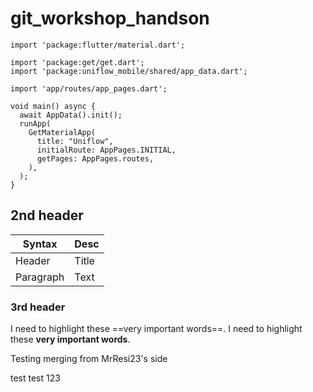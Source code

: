 # git_workshop_handson

```
import 'package:flutter/material.dart';

import 'package:get/get.dart';
import 'package:uniflow_mobile/shared/app_data.dart';

import 'app/routes/app_pages.dart';

void main() async {
  await AppData().init();
  runApp(
    GetMaterialApp(
      title: "Uniflow",
      initialRoute: AppPages.INITIAL,
      getPages: AppPages.routes,
    ),
  );
}
```

## 2nd header

| Syntax | Desc |
| ----------- | ----------- |
| Header | Title |
| Paragraph | Text |


### 3rd header

I need to highlight these ==very important words==.
I need to highlight these __very important words__.




Testing merging from MrResi23's side

test test 123